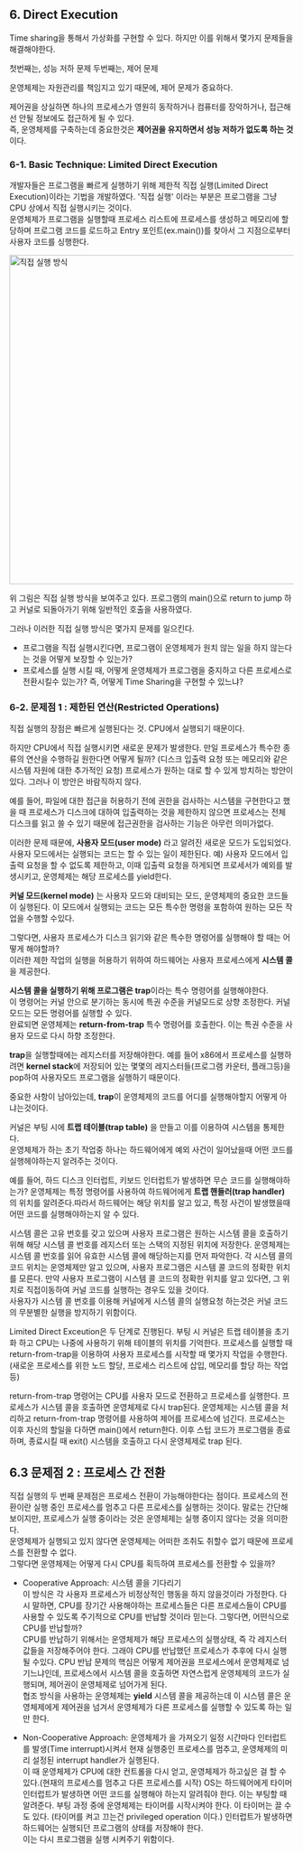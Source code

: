 ## 6. Direct Execution

Time sharing을 통해서 가상화를 구현할 수 있다. 하지만 이를 위해서 몇가지 문제들을 해결해야한다.

첫번째는, 성능 저하 문제
두번째는, 제어 문제

운영체제는 자원관리를 책임지고 있기 때문에, 제어 문제가 중요하다.  

제어권을 상실하면 하나의 프로세스가 영원히 동작하거나 컴퓨터를 장악하거나, 접근해선 안될 정보에도 접근하게 될 수 있다.  
즉, 운영체제를 구축하는데 중요한것은 **제어권을 유지하면서 성능 저하가 없도록 하는 것**이다.

### 6-1. Basic Technique: Limited Direct Execution  

개발자들은 프로그램을 빠르게 실행하기 위해 제한적 직접 실행(Limited Direct Execution)이라는 기법을 개발하였다.
'직접 실행' 이라는 부분은 프로그램을 그냥 CPU 상에서 직접 실행시키는 것이다.  
운영체제가 프로그램을 실행할때 프로세스 리스트에 프로세스를 생성하고 메모리에 할당하며 프로그램 코드를 로드하고 Entry 포인트(ex.main())를 찾아서 그 지점으로부터 사용자 코드를 싱행한다.


<img width="583" alt="직접 실행 방식" src="https://user-images.githubusercontent.com/49808034/212630410-95b82673-f21b-4f68-b308-3d903c87bea2.png">

위 그림은 직접 실행 방식을 보여주고 있다. 프로그램의 main()으로 return to jump 하고 커널로 되돌아가기 위해 일반적인 호출을 사용하였다.

그러나 이러한 직접 실행 방식은 몇가지 문제를 일으킨다.  

- 프로그램을 직접 실행시킨다면, 프로그램이 운영체제가 원치 않는 일을 하지 않는다는 것을 어떻게 보장할 수 있는가?
- 프로세스를 실행 시킬 때, 어떻게 운영체제가 프로그램을 중지하고 다른 프로세스로 전환시킬수 있는가?
  즉, 어떻게 Time Sharing을 구현할 수 있느냐?
  
 ### 6-2. 문제점 1 : 제한된 연산(Restricted Operations)
 
 직접 실행의 장점은 빠르게 실행된다는 것. CPU에서 실행되기 때문이다.
 
 하지만 CPU에서 직접 실행시키면 새로운 문제가 발생한다. 만일 프로세스가 특수한 종류의 연산을 수행하길 원한다면 어떻게 될까? (디스크 입출력 요청 또는 메모리와 같은 시스템 자원에 대한 추가적인 요청)
 프로세스가 원하는 대로 할 수 있게 방치하는 방안이 있다. 그러나 이 방안은 바람직하지 않다. 
 
 예를 들어, 파일에 대한 접근을 허용하기 전에 권한을 검사하는 시스템을 구현한다고 했을 때
 프로세스가 디스크에 대하여 입출력하는 것을 제한하지 않으면 프로세스는 전체 디스크를 읽고 쓸 수 있기 때문에 접근권한을 검사하는 기능은 아무런 의미가없다.
  
 이러한 문제 때문에, **사용자 모드(user mode)** 라고 알려진 새로운 모드가 도입되었다.  
 사용자 모드에서는 실행되는 코드는 할 수 있는 일이 제한된다. 예) 사용자 모드에서 입출력 요청을 할 수 없도록 제한하고, 이때 입출력 요청을 하게되면 프로세서가 예외를 발생시키고, 운영체제는 해당 프로세스를 yield한다.
 
 **커널 모드(kernel mode)** 는 사용자 모드와 대비되는 모드, 운영체제의 중요한 코드들이 실행된다. 이 모드에서 실행되는 코드는 모든 특수한 명령을 포함하여 원하는 모든 작업을 수행할 수있다.
 
 그렇다면, 사용자 프로세스가 디스크 읽기와 같은 특수한 명령어를 실행해야 할 때는 어떻게 해야할까?  
 이러한 제한 작업의 실행을 허용하기 위하여 하드웨어는 사용자 프로세스에게 **시스템 콜**을 제공한다.
 
 **시스템 콜을 실행하기 위해 프로그램은 trap**이라는 특수 명령어를 실행해야한다.  
 이 명령어는 커널 안으로 분기하는 동시에 특권 수준을 커널모드로 상향 조정한다. 커널모드는 모든 명령어를 실행할 수 있다.  
 완료되면 운영체제는 **return-from-trap** 특수 명령어를 호출한다. 이는 특권 수준을 사용자 모드로 다시 하향 조정한다.
 
 **trap**을 실행할때에는 레지스터를 저장해야한다. 예를 들어 x86에서 프로세스를 실행하려면 **kernel stack**에 저장되어 있는 몇몇의 레지스터들(프로그램 카운터, 플래그등)을 pop하여 사용자모드 프로그램을 실행하기 때문이다.
 
 중요한 사항이 남아있는데, **trap**이 운영체제의 코드를 어디를 실행해야할지 어떻게 아냐는것이다.  
 
 커널은 부팅 시에 **트랩 테이블(trap table)** 을 만들고 이를 이용하여 시스템을 통제한다.  
 운영체제가 하는 초기 작업중 하나는 하드웨어에게 예외 사건이 일어났을때 어떤 코드를 실행헤야하는지 알려주는 것이다.
 
 예를 들어, 하드 디스크 인터럽트, 키보드 인터럽트가 발생하면 무슨 코드를 실행해야하는가? 운영체제는 특정 명령어를 사용하여 하드웨어에게 **트랩 핸들러(trap handler)** 의 위치를 알려준다.따라서 하드웨어는 해당 위치를 알고 있고, 특정 사건이 발생했을때 어떤 코드를 실행해야하는지 알 수 있다.

시스템 콜은 고유 번호를 갖고 있으며 사용자 프로그램은 원하는 시스템 콜을 호출하기 위해 해당 시스템 콜 번호를 레지스터 또는 스택의 지정된 위치에 저장한다. 운영체제는 시스템 콜 번호를 읽어 유효한 시스템 콜에 해당하는지를 먼저 파악한다.
각 시스템 콜의 코드 위치는 운영체제만 알고 있으며, 사용자 프로그램은 시스템 콜 코드의 정확한 위치를 모른다. 만약 사용자 프로그램이 시스템 콜 코드의 정확한 위치를 알고 있다면, 그 위치로 직접이동하여 커널 코드를 실행하는 경우도 있을 것이다.  
사용자가 시스템 콜 번호를 이용해 커널에게 시스템 콜의 실행요청 하는것은 커널 코드의 무분별한 실행을 방지하기 위함이다.  

Limited Direct Exceution은 두 단계로 진행된다. 부팅 시 커널은 트랩 테이블을 초기화 하고 CPU는 나중에 사용하기 위해 테이블의 위치를 기억한다. 프로세스를 실행할 때 return-from-trap을 이용하여 사용자 프로세스를 시작할 때 몇가지 작업을 수행한다.(새로운 프로세스를 위한 노드 할당, 프로세스 리스트에 삽입, 메모리를 할당 하는 작업등)  

return-from-trap 명령어는 CPU를 사용자 모드로 전환하고 프로세스를 실행한다. 프로세스가 시스템 콜을 호출하면 운영체제로 다시 trap된다. 운영체제는 시스템 콜을 처리하고 return-from-trap 명령어를 사용하여 제어를 프로세스에 넘긴다. 프로세스는 이후 자신의 할일을 다하면 main()에서 return한다. 이후 스텁 코드가 프로그램을 종료하며, 종료시킬 때 exit() 시스템을 호출하고 다시 운영체제로 trap 된다.  

## 6.3 문제점 2 : 프로세스 간 전환  

직접 실행의 두 번째 문제점은 프로세스 전환이 가능해야한다는 점이다. 프로세스의 전환이란 실행 중인 프로세스를 멈추고 다른 프로세스를 실행하는 것이다. 말로는 간단해보이지만, 프로세스가 실행 중이라는 것은 운영체제는 실행 중이지 않다는 것을 의미한다.  
운영체제가 실행되고 있지 않다면 운영체제는 어떠한 조취도 취할수 없기 때문에 프로세스를 전환할 수 없다.  
그렇다면 운영체제는 어떻게 다시 CPU를 획득하여 프로세스를 전환할 수 있을까?

- Cooperative Approach: 시스템 콜을 기다리기  
이 방식은 각 사용자 프로세스가 비정상적인 행동을 하지 않을것이라 가정한다. 다시 말하면, CPU를 장기간 사용해야하는 프로세스들은 다른 프로세스들이 CPU를 사용할 수 있도록 주기적으로 CPU를 반납할 것이라 믿는다. 그렇다면, 어떤식으로 CPU를 반납할까?  
CPU를 반납하기 위해서는 운영체제가 해당 프로세스의 실행상태, 즉 각 레지스터값들을 저장해주어야 한다. 그래야 CPU를 반납했던 프로세스가 추후에 다시 실행될 수있다. CPU 반납 문제의 핵심은 어떻게 제어권을 프로세스에서 운영체제로 넘기느냐인데, 프로세스에서 시스템 콜을 호출하면 자연스럽게 운영체제의 코드가 실행되며, 제어권이 운영체제로 넘어가게 된다.  
협조 방식을 사용하는 운영체제는 **yield** 시스템 콜을 제공하는데 이 시스템 콜은 운영체제에게 제어권을 넘겨서 운영체제가 다른 프로세스를 실행할 수 있도록 하는 일만 한다. 

- Non-Cooperative Approach: 운영체제가 을 가져오기
일정 시간마다 인터럽트를 발생(Time interrupt)시켜서 현재 실행중인 프로세스를 멈추고, 운영체제의 미리 설정된 interrupt handler가 실행된다.  
이 때 운영체제가 CPU에 대한 컨트롤을 다시 얻고, 운영체제가 하고싶은 걸 할 수 있다.(현재의 프로세스를 멈추고 다른 프로세스를 시작)
OS는 하드웨어에게 타이머 인터럽트가 발생하면 어떤 코드를 실행해야 하는지 알려줘야 한다. 이는 부팅할 때 알려준다.
부팅 과정 중에 운영체제는 타이머를 시작시켜야 한다. 이 타이머는 끌 수도 있다. (타이머를 켜고 끄는건 privileged operation 이다.)
인터럽트가 발생하면 하드웨어는 실행되던 프로그램의 상태를 저장해야 한다.  
이는 다시 프로그램을 실행 시켜주기 위함이다.


